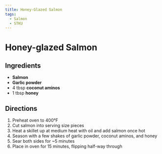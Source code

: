 ```yaml
---
title: Honey-Glazed Salmon
tags:
  - Salmon
  - STKU
---
```


# Honey-glazed Salmon

## Ingredients
- **Salmon**
- **Garlic powder**
- 4 tbsp **coconut aminos**
- 1 tbsp **honey**

## Directions
1. Preheat oven to 400°F
1. Cut salmon into serving size pieces
2. Heat a skillet up at medium heat with oil and add salmon once hot
3. Season with a few shakes of garlic powder, coconut aminos, and honey
4. Sear both sides for ~5 minutes
5. Place in oven for 15 minutes, flipping half-way through

